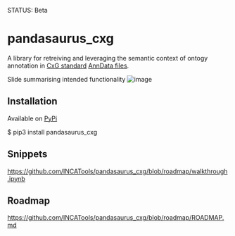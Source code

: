 STATUS: Beta

# pandasaurus_cxg

A library for retreiving and leveraging the semantic context of ontogy annotation in [CxG standard](https://github.com/chanzuckerberg/single-cell-curation/blob/main/schema/3.0.0/schema.md) [AnnData files](https://anndata.readthedocs.io/en/latest/).

Slide summarising intended functionality
![image](https://github.com/INCATools/pandasaurus_cxg/assets/112839/3082dcd2-dd2f-469d-9076-4eabcc83130d)

## Installation

Available on [PyPi](https://pypi.org/project/pandasaurus-cxg/0.1.1/)

$ pip3 install pandasaurus_cxg

## Snippets

https://github.com/INCATools/pandasaurus_cxg/blob/roadmap/walkthrough.ipynb

## Roadmap

https://github.com/INCATools/pandasaurus_cxg/blob/roadmap/ROADMAP.md

